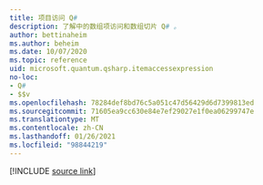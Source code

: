 ```yaml
---
title: 项目访问 Q#
description: 了解中的数组项访问和数组切片 Q# 。
author: bettinaheim
ms.author: beheim
ms.date: 10/07/2020
ms.topic: reference
uid: microsoft.quantum.qsharp.itemaccessexpression
no-loc:
- Q#
- $$v
ms.openlocfilehash: 78284def8bd76c5a051c47d56429d6d7399813ed
ms.sourcegitcommit: 71605ea9cc630e84e7ef29027e1f0ea06299747e
ms.translationtype: MT
ms.contentlocale: zh-CN
ms.lasthandoff: 01/26/2021
ms.locfileid: "98844219"
---
```

<!---
# Item access operator in Q#
-->

[!INCLUDE [source link](~/includes/qsharp-language/Specifications/Language/3_Expressions/ItemAccessExpressions.md)]

